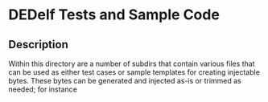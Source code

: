 # DEDelf Tests and Sample Code #

## Description ##

Within this directory are a number of subdirs that contain various files that can be used as either test cases or sample templates for creating injectable bytes.
These bytes can be generated and injected as-is or trimmed as needed; for instance